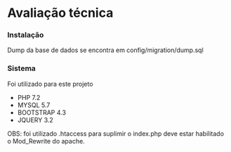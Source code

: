 <h1>Avaliação técnica</h1>
<h3>Instalação</h3>
<p>Dump da base de dados se encontra em config/migration/dump.sql</p>
<h3>Sistema</h3>
</p>Foi utilizado para este projeto </p>
<ul>
    <li>PHP 7.2</li>
    <li>MYSQL 5.7</li>
    <li>BOOTSTRAP 4.3</li>
    <li>JQUERY 3.2</li>
</ul>
OBS: foi utilizado .htaccess para suplimir o index.php deve estar habilitado o Mod_Rewrite do apache. 
